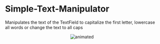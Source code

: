 # Simple-Text-Manipulator
Manipulates the text of the TextField to capitalize the first letter, lowercase all words or change the text to all caps

<p align="center">
  <img src="https://i.imgur.com/nA9qVmu.gif" alt="animated" />
</p>
